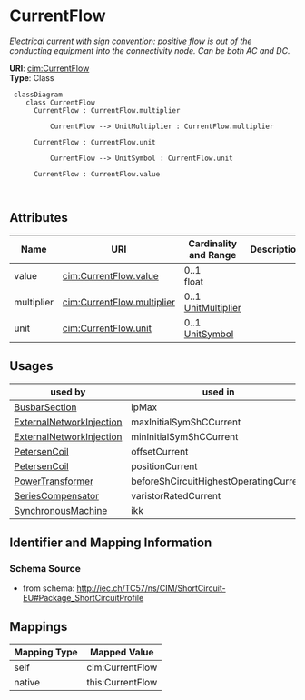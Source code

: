 # CurrentFlow


_Electrical current with sign convention: positive flow is out of the conducting equipment into the connectivity node. Can be both AC and DC._





**URI**: [cim:CurrentFlow](http://iec.ch/TC57/CIM100#CurrentFlow)<br />
**Type**: Class




```mermaid
 classDiagram
    class CurrentFlow
      CurrentFlow : CurrentFlow.multiplier
        
          CurrentFlow --> UnitMultiplier : CurrentFlow.multiplier
        
      CurrentFlow : CurrentFlow.unit
        
          CurrentFlow --> UnitSymbol : CurrentFlow.unit
        
      CurrentFlow : CurrentFlow.value
        
      
```




<!-- no inheritance hierarchy -->


## Attributes


| Name | URI | Cardinality and Range | Description | Inheritance |
| ---  | --- | --- | --- | --- |
| value | [cim:CurrentFlow.value](http://iec.ch/TC57/CIM100#CurrentFlow.value) | 0..1 <br />  float  |  | direct |
| multiplier | [cim:CurrentFlow.multiplier](http://iec.ch/TC57/CIM100#CurrentFlow.multiplier) | 0..1 <br />  [UnitMultiplier](UnitMultiplier.md)  |  | direct |
| unit | [cim:CurrentFlow.unit](http://iec.ch/TC57/CIM100#CurrentFlow.unit) | 0..1 <br />  [UnitSymbol](UnitSymbol.md)  |  | direct |





## Usages

| used by | used in | type | used |
| ---  | --- | --- | --- |
| [BusbarSection](BusbarSection.md) | ipMax | range | [CurrentFlow](CurrentFlow.md) |
| [ExternalNetworkInjection](ExternalNetworkInjection.md) | maxInitialSymShCCurrent | range | [CurrentFlow](CurrentFlow.md) |
| [ExternalNetworkInjection](ExternalNetworkInjection.md) | minInitialSymShCCurrent | range | [CurrentFlow](CurrentFlow.md) |
| [PetersenCoil](PetersenCoil.md) | offsetCurrent | range | [CurrentFlow](CurrentFlow.md) |
| [PetersenCoil](PetersenCoil.md) | positionCurrent | range | [CurrentFlow](CurrentFlow.md) |
| [PowerTransformer](PowerTransformer.md) | beforeShCircuitHighestOperatingCurrent | range | [CurrentFlow](CurrentFlow.md) |
| [SeriesCompensator](SeriesCompensator.md) | varistorRatedCurrent | range | [CurrentFlow](CurrentFlow.md) |
| [SynchronousMachine](SynchronousMachine.md) | ikk | range | [CurrentFlow](CurrentFlow.md) |






## Identifier and Mapping Information







### Schema Source


* from schema: http://iec.ch/TC57/ns/CIM/ShortCircuit-EU#Package_ShortCircuitProfile





## Mappings

| Mapping Type | Mapped Value |
| ---  | ---  |
| self | cim:CurrentFlow |
| native | this:CurrentFlow |




